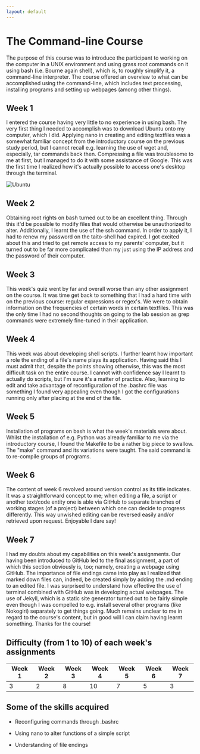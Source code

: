 ```yaml
---
layout: default
---
```


# The Command-line Course

The purpose of this course was to introduce the participant to working on the computer in a UNIX environment and using grass root commands on it using bash (i.e. Bourne again shell), which is, to roughly simplify it, a command-line interpreter.
The course offered an overview to what can be accomplished using the command-line, which includes text processing, installing programs and setting up webpages (among other things).

## Week 1

I entered the course having very little to no experience in using bash. The very first thing I needed to accomplish was to download Ubuntu onto my computer, which I did. Applying nano in creating and editing textfiles was a somewhat familiar concept from the introductory course on the previous study period, but I cannot recall e.g. learning the use of wget and, especially, tar commands back then. Compressing a file was troublesome to me at first, but I managed to do it with some assistance of Google. This was the first time I realized how it's actually possible to access one's desktop through the terminal. 

![Ubuntu](https://www.howtogeek.com/wp-content/uploads/2018/03/img_5a99cac2a708d.png)

## Week 2

Obtaining root rights on bash turned out to be an excellent thing. Through this it'd be possible to modify files that would otherwise be unauthorized to alter. Additionally, I learnt the use of the ssh command. In order to apply it, I had to renew my password on the taito-shell had expired. I got excited about this and tried to get remote access to my parents' computer, but it turned out to be far more complicated than my just using the IP address and the password of their computer.

## Week 3

This week's quiz went by far and overall worse than any other assignment on the course. It was time get back to something that I had a hard time with on the previous course: regular expressions or regex's. We were to obtain information on the frequencies of certain words in certain textfiles. This was the only time I had no second thoughts on going to the lab session as grep commands were extremely fine-tuned in their application.

## Week 4

This week was about developing shell scripts. I further learnt how important a role the ending of a file's name plays its application. Having said this I must admit that, despite the points showing otherwise, this was the most difficult task on the entire course. I cannot with confidence say I learnt to actually do scripts, but I'm sure it's a matter of practice. Also, learning to edit and take advantage of reconfiguration of the .bashrc file was something I found very appealing even though I got the configurations running only after placing at the end of the file.

## Week 5

Installation of programs on bash is what the week's materials were about. Whilst the installation of e.g. Python was already familiar to me via the introductory course, I found the Makefile to be a rather big piece to swallow. The "make" command and its variations were taught. The said command is to re-compile groups of programs.

## Week 6

The content of week 6 revolved around version control as its title indicates. It was a straightforward concept to me; when editing a file, a script or another text/code entity one is able via GitHub to separate branches of working stages (of a project) between which one can decide to progress differently. This way unwished editing can be reversed easily and/or retrieved upon request. Enjoyable I dare say!

## Week 7

I had my doubts about my capabilities on this week's assignments. Our having been introduced to GitHub led to the final assignment, a part of which this section obviously is, too; namely, creating a webpage using GitHub. The importance of file endings came into play as I realized that marked down files can, indeed, be created simply by adding the .md ending to an edited file. I was surprised to understand how effective the use of terminal combined with GitHub was in developing actual webpages. The use of Jekyll, which is a static site generator turned out to be fairly simple even though I was compelled to e.g. install several other programs (like Nokogiri) separately to get things going. Much remains unclear to me in regard to the course's content, but in good will I can claim having learnt something. Thanks for the course!

## Difficulty (from 1 to 10) of each week's assignments

| Week 1 | Week 2 | Week 3 | Week 4 | Week 5 | Week 6 | Week 7 |
| ------ | ------ | ------ | ------ | ------ | ------ | ------ |
|   3    |    2   |    8   |   10   |    7   |    5   |    3   |

## Some of the skills acquired

* Reconfiguring commands through .bashrc

* Using nano to alter functions of a simple script

* Understanding of file endings 
